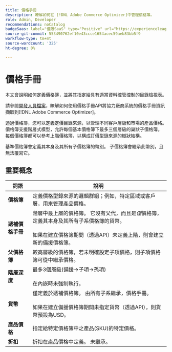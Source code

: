 ```yaml
---
title: 價格手冊
description: 瞭解如何在 [!DNL Adobe Commerce Optimizer]中管理價格簿。
role: Admin, Developer
recommendations: noCatalog
badgeSaas: label="僅限SaaS" type="Positive" url="https://experienceleague.adobe.com/en/docs/commerce/user-guides/product-solutions" tooltip="僅適用於Adobe Commerce as a Cloud Service和Adobe Commerce Optimizer專案(Adobe管理的SaaS基礎結構)。"
source-git-commit: 553490762ef10e43ccce1654acec59aeb83bb5f9
workflow-type: tm+mt
source-wordcount: '325'
ht-degree: 0%

---
```


# 價格手冊

本文會說明如何定義價格簿，並將其指定給具有適當資料控管控制的目錄檢視表。

請參閱[開發人員檔案](https://developer-stage.adobe.com/commerce/services/composable-catalog/data-ingestion/api-reference/#tag/Price-Books)，瞭解如何使用價格手冊API將協力廠商系統的價格手冊資訊擷取到[!DNL Adobe Commerce Optimizer]。

透過價格簿，您可以定義定價目錄來源，以管理不同客戶層級和市場的產品價格。 價格簿支援階層式模型，允許每個基本價格簿下最多三個層級的巢狀子價格簿。 每個價格簿都可以參考上階價格簿，以構成訂價型錄來源的樹狀結構。

基準價格簿會定義其本身及其所有子價格簿的幣別。 子價格簿會繼承此幣別，且無法覆寫它。

## 重要概念

| 詞語 | 說明 |
|------|-------------|
| **價格簿** | 定義價格型錄來源的邏輯群組；例如，特定區域或客戶層，用來管理產品價格。 |
| **遞補價格手冊** | 階層中最上層的價格簿。 它沒有父代，而且是&#x200B;*僅*&#x200B;價格簿，定義其本身及其所有子系價格簿的貨幣。<br/><br/>如果在建立價格簿期間（透過API）未定義上階，則會建立新的備援價格簿。 |
| **父價格簿** | 較高層級的價格簿，若未明確設定子項價格，則子項價格簿可從中繼承價格。 |
| **階層深度** | 最多3個層級(備援→子項→孫項)<br/><br/>在內嵌時未強制執行。 |
| **貨幣** | 僅定義於遞補價格簿。 由所有子系繼承，價格手冊。<br/><br/>如果在建立備援價格簿期間未指定貨幣（透過API），則貨幣預設為USD。 |
| **產品價格** | 指定給特定價格簿中之產品(SKU)的特定價格。 |
| **折扣** | 折扣在產品價格中定義。 未繼承。 |
